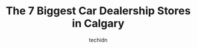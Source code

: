 ---
layout: ampstory
image: https://i0.wp.com/www.auto.or.id/wp-content/uploads/2023/06/all-auto-sales-calgary-0-calgary-1686322456.png?resize=640,853
author: techidn
featured: false
description: Calgary, Alberta, Canada is a haven for Car Dealership enthusiasts, boasting an impressive array of 7 top-notch establishments. Whether youre a seasoned connoisseur or simply curious to exp
title: The 7 Biggest Car Dealership Stores in Calgary
cover:
   title: The 7 Biggest Car Dealership Stores in Calgary
   subtitle: AUTO.OR.ID
   background: https://www.auto.or.id/wp-content/uploads/2023/06/all-auto-sales-calgary-0-calgary-1686322456.png

pages: 
 - layout: thirds
   top: <h1>#1 House Of Cars (Olympic Park)</h1>
   bottom: "<p>If I could give this location a negative review I would. Unfortunately one star is the lowest I can go. Ive never had a more stressful time buying car. All they do is </p>"
   background: https://www.auto.or.id/wp-content/uploads/2023/06/all-auto-sales-calgary-1-calgary-1686322458.jpeg
   backgroundblur: true
 - layout: thirds
   top: <h1>#2 Calgary Auto Mall</h1>
   bottom: "<p>161 Glendeer Cir SE, Calgary, AB T2H 2V4, Canada</p>"
   background: https://www.auto.or.id/wp-content/uploads/2023/06/all-auto-sales-calgary-2-calgary-1686322459.jpeg
   cta:
      link: https://www.auto.or.id/the-7-biggest-car-dealership-stores-in-calgary/
      text: The 7 Biggest Car Dealership Stores in Calgary
 - layout: thirds
   top: <h1>#3 Automaxx</h1>
   bottom: "<p>715 41 Ave NE, Calgary, AB T2E 3P8, Canada</p>"
   background: https://images.unsplash.com/photo-1525609004556-c46c7d6cf023?ixlib=rb-4.0.3&ixid=MnwxMjA3fDB8MHxwaG90by1wYWdlfHx8fGVufDB8fHx8&auto=format&fit=crop&w=640&h=853&q=80
   cta:
      link: https://www.auto.or.id/the-7-biggest-car-dealership-stores-in-calgary/
      text: The 7 Biggest Car Dealership Stores in Calgary
 - layout: thirds
   top: <h1>#4 Calgary Car Centre</h1>
   bottom: "<p>1234 9 Ave SE, Calgary, AB T2G 0T1, Canada</p>"
   background: https://images.unsplash.com/photo-1636325778435-585ed877d753?ixlib=rb-4.0.3&ixid=MnwxMjA3fDB8MHxwaG90by1wYWdlfHx8fGVufDB8fHx8&auto=format&fit=crop&w=640&h=853&q=80
   cta:
      link: https://www.auto.or.id/the-7-biggest-car-dealership-stores-in-calgary/
      text: The 7 Biggest Car Dealership Stores in Calgary
 - layout: thirds
   top: <h1>#5 Auto House Sunridge</h1>
   bottom: "<p>3312 26 St NE, Calgary, AB T1Y 4T7, Canada</p>"
   background: https://images.unsplash.com/photo-1526521403896-a658d847f6fa?ixlib=rb-4.0.3&ixid=MnwxMjA3fDB8MHxwaG90by1wYWdlfHx8fGVufDB8fHx8&auto=format&fit=crop&w=640&h=853&q=80
   cta:
      link: https://www.auto.or.id/the-7-biggest-car-dealership-stores-in-calgary/
      text: The 7 Biggest Car Dealership Stores in Calgary
 - layout: thirds
   top: <h1>#6 Supreme Auto</h1>
   bottom: "<p>3500 5 Ave NE, Calgary, AB T2A 5N8, Canada</p>"
   background: https://images.unsplash.com/photo-1494976351278-20cf4a33d65b?ixlib=rb-4.0.3&ixid=MnwxMjA3fDB8MHxwaG90by1wYWdlfHx8fGVufDB8fHx8&auto=format&fit=crop&w=640&h=853&q=80
   cta:
      link: https://www.auto.or.id/the-7-biggest-car-dealership-stores-in-calgary/
      text: The 7 Biggest Car Dealership Stores in Calgary
 - layout: thirds
   top: <h1>#7 Southview Motors Inc.</h1>
   bottom: "<p>3419 17 Ave SE, Calgary, AB T2A 0R3, Canada</p>"
   background: https://images.unsplash.com/photo-1632275231320-f1bc3a16a414?ixlib=rb-4.0.3&ixid=MnwxMjA3fDB8MHxwaG90by1wYWdlfHx8fGVufDB8fHx8&auto=format&fit=crop&w=640&h=853&q=80
   cta:
      link: https://www.auto.or.id/the-7-biggest-car-dealership-stores-in-calgary/
      text: The 7 Biggest Car Dealership Stores in Calgary
 - layout: thirds
   middle: Continue reading...
   background: https://images.unsplash.com/photo-1607120717423-5cfbccc9e245?ixlib=rb-4.0.3&ixid=MnwxMjA3fDB8MHxwaG90by1wYWdlfHx8fGVufDB8fHx8&auto=format&fit=crop&w=640&h=853&q=80
   cta:
      link: https://www.auto.or.id/the-7-biggest-car-dealership-stores-in-calgary/
      text: The 7 Biggest Car Dealership Stores in Calgary

---